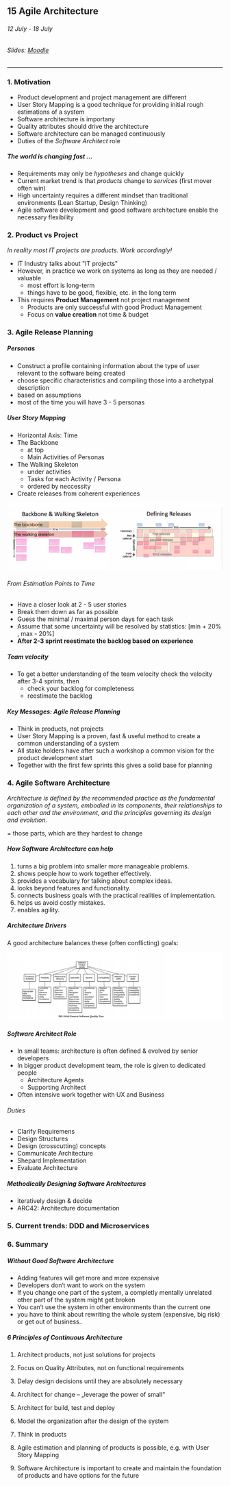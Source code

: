 ## 15 Agile Architecture

###### 12 July - 18 July

###### Slides: [Moodle](https://www.moodle.tum.de/mod/resource/view.php?id=603988)

---

### 1. Motivation

* Product development and project management are different
* User Story Mapping is a good technique for providing initial rough estimations of a system
* Software architecture is importany
* Quality attributes should drive the architecture
* Software architecture can be managed continuously
* Duties of the _Software Architect_ role

##### The world is changing fast ...

* Requirements may only be _hypotheses_ and change quickly
* Current market trend is that _products_ change to _services_  \(first mover often win\)
* High uncertainty requires a different mindset than traditional environments \(Lean Startup, Design Thinking\)
* Agile software development and good software architecture enable the necessary flexibility

### 2. Product vs Project

_In reality most IT projects are products. Work accordingly!_

* IT Industry talks about "IT projects"
* However, in practice we work on systems as long as they are needed / valuable
  * most effort is long-term
  * things have to be good, flexible, etc. in the long term
* This requires **Product Management** not project management
  * Products are only successful with good Product Management
  * Focus on **value creation** not time & budget

### 3. Agile Release Planning

##### Personas

* Construct a profile containing information about the type of user relevant to the software being created
* choose specific characteristics and compiling those into a archetypal description
* based on assumptions
* most of the time you will have 3 - 5 personas

##### User Story Mapping

* Horizontal Axis: Time
* The Backbone
  * at top
  * Main Activities of Personas
* The Walking Skeleton
  * under activities
  * Tasks for each Activity / Persona
  * ordered by neccessity
* Create releases from coherent experiences

![](/assets/user_story_mapping.png)

###### From Estimation Points to Time

* Have a closer look at 2 - 5 user stories
* Break them down as far as possible
* Guess the minimal / maximal person days for each task
* Assume that some uncertainty will be resolved by statistics: \[min + 20% , max - 20%\]
* **After 2-3 sprint reestimate the backlog based on experience**

##### Team velocity

* To get a better understanding of the team velocity check the velocity after 3-4 sprints, then
  * check your backlog for completeness
  * reestimate the backlog

##### Key Messages: Agile Release Planning

* Think in products, not projects
* User Story Mapping is a proven, fast & useful method to create a common understanding of a system
* All stake holders have after such a workshop a common vision for the product development start
* Together with the first few sprints this gives a solid base for planning

### 4. Agile Software Architecture

_Architecture is defined by the recommended practice as the fundamental organization of a system, embodied in its components, their relationships to each other and the environment, and the principles governing its design and evolution._

= those parts, which are they hardest to change

##### How Software Architecture can help

1. turns a big problem into smaller more manageable problems.
2. shows people how to work together effectively.
3. provides a vocabulary for talking about complex ideas.
4. looks beyond features and functionality.
5. connects business goals with the practical realities of implementation.
6. helps us avoid costly mistakes.
7. enables agility.

##### Architecture Drivers

A good architecture balances these (often conflicting) goals:

![](/assets/software_quality_tree.png)

##### Software Architect Role

* In small teams: architecture is often defined & evolved by senior developers
* In bigger product development team, the role is given to dedicated people
  * Architecture Agents
  * Supporting Architect
* Often intensive work together with UX and Business

###### Duties
  * Clarify Requiremens
  * Design Structures
  * Design (crosscutting) concepts
  * Communicate Architecture
  * Shepard Implementation
  * Evaluate Architecture
  
##### Methodically Designing Software Architectures

  * iteratively design & decide
  * ARC42: Architecture documentation


### 5. Current trends: DDD and Microservices

### 6. Summary

##### Without Good Software Architecture

* Adding features will get more and more expensive
* Developers don‘t want to work on the system
* If you change one part of the system, a completly mentally unrelated other part of the system might get broken
* You can‘t use the system in other environments than the current one
* you have to think about rewriting the whole system \(expensive, big risk\) or get out of business..

##### 6 Principles of Continuous Architecture

1. Architect products, not just solutions for projects
2. Focus on Quality Attributes, not on functional requirements
3. Delay design decisions until they are absolutely necessary
4. Architect for change – „leverage the power of small“
5. Architect for build, test and deploy
6. Model the organization after the design of the system

7. Think in products

8. Agile estimation and planning of products is possible, e.g. with User Story Mapping

9. Software Architecture is important to create and maintain the foundation of products and have options for the future



